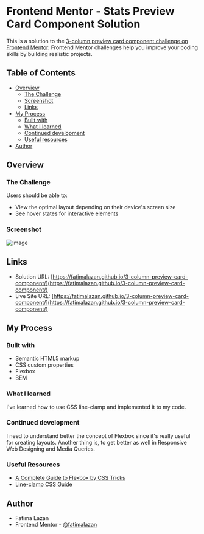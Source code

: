 # Frontend Mentor - Stats Preview Card Component Solution

This is a solution to the [3-column preview card component challenge on Frontend Mentor](https://www.frontendmentor.io/challenges/3column-preview-card-component-pH92eAR2-). Frontend Mentor challenges help you improve your coding skills by building realistic projects.

## Table of Contents

- [Overview](#overview)
  - [The Challenge](#the-challenge)
  - [Screenshot](#screenshot)
  - [Links](#links)
- [My Process](#my-process)
  - [Built with](#built-with)
  - [What I learned](#what-i-learned)
  - [Continued development](#continued-development)
  - [Useful resources](#useful-resources)
- [Author](#author)

## Overview

### The Challenge

Users should be able to:

- View the optimal layout depending on their device's screen size
- See hover states for interactive elements

### Screenshot

![image](https://github.com/fatimalazan/3-column-preview-card-component/blob/dd844df69591ec92aef60809df7a2d531d975408/images/screenshot.JPG)

## Links

- Solution URL: [https://fatimalazan.github.io/3-column-preview-card-component/](https://fatimalazan.github.io/3-column-preview-card-component/)
- Live Site URL: [https://fatimalazan.github.io/3-column-preview-card-component/](https://fatimalazan.github.io/3-column-preview-card-component/)

## My Process

### Built with

- Semantic HTML5 markup
- CSS custom properties
- Flexbox
- BEM

### What I learned

I've learned how to use CSS line-clamp and implemented it to my code.

### Continued development

I need to understand better the concept of Flexbox since it's really useful for creating layouts. Another thing is, to get better as well in Responsive Web Designing and Media Queries.

### Useful Resources

- [A Complete Guide to Flexbox by CSS Tricks](https://css-tricks.com/snippets/css/a-guide-to-flexbox/)
- [Line-clamp CSS Guide](https://mgearon.com/css/line-clamp-css-guide/)

## Author

- Fatima Lazan
- Frontend Mentor - [@fatimalazan](https://www.frontendmentor.io/profile/fatimalazan)
